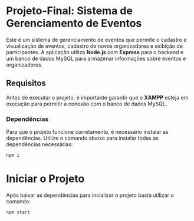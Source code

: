 # Projeto-Final:  Sistema de Gerenciamento de Eventos

Este é um sistema de gerenciamento de eventos que permite o cadastro e visualização de eventos, cadastro de novos organizadores e exibição de participantes. A aplicação utiliza **Node.js** com **Express** para o backend e um banco de dados MySQL para armazenar informações sobre eventos e organizadores.

## Requisitos

Antes de executar o projeto, é importante garantir que o **XAMPP** esteja em execução para permitir a conexão com o banco de dados MySQL.

### Dependências

Para que o projeto funcione corretamente, é necessário instalar as dependências. Utilize o comando abaixo para instalar todas as dependências necessárias:

```bash
npm i 

```
# Iniciar o Projeto
Após baixar as dependências para incializar o projeto basta utilizar o comando:

```bash
npm start

```